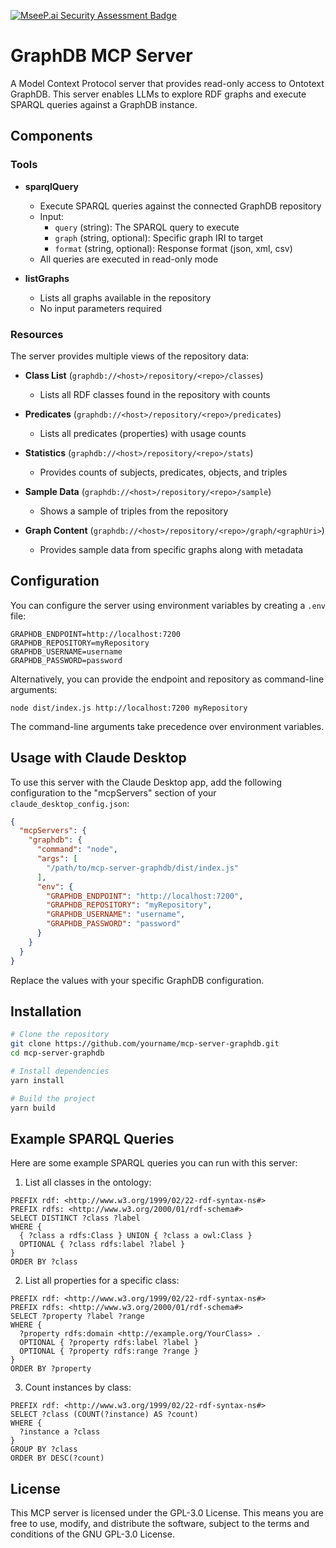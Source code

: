 [![MseeP.ai Security Assessment Badge](https://mseep.net/pr/keonchennl-mcp-graphdb-badge.png)](https://mseep.ai/app/keonchennl-mcp-graphdb)

# GraphDB MCP Server

A Model Context Protocol server that provides read-only access to Ontotext GraphDB. This server enables LLMs to explore RDF graphs and execute SPARQL queries against a GraphDB instance.

## Components

### Tools

- **sparqlQuery**
  - Execute SPARQL queries against the connected GraphDB repository
  - Input:
    - `query` (string): The SPARQL query to execute
    - `graph` (string, optional): Specific graph IRI to target
    - `format` (string, optional): Response format (json, xml, csv)
  - All queries are executed in read-only mode

- **listGraphs**
  - Lists all graphs available in the repository
  - No input parameters required

### Resources

The server provides multiple views of the repository data:

- **Class List** (`graphdb://<host>/repository/<repo>/classes`)
  - Lists all RDF classes found in the repository with counts

- **Predicates** (`graphdb://<host>/repository/<repo>/predicates`)
  - Lists all predicates (properties) with usage counts

- **Statistics** (`graphdb://<host>/repository/<repo>/stats`)
  - Provides counts of subjects, predicates, objects, and triples

- **Sample Data** (`graphdb://<host>/repository/<repo>/sample`)
  - Shows a sample of triples from the repository

- **Graph Content** (`graphdb://<host>/repository/<repo>/graph/<graphUri>`)
  - Provides sample data from specific graphs along with metadata

## Configuration

You can configure the server using environment variables by creating a `.env` file:

```
GRAPHDB_ENDPOINT=http://localhost:7200
GRAPHDB_REPOSITORY=myRepository
GRAPHDB_USERNAME=username
GRAPHDB_PASSWORD=password
```

Alternatively, you can provide the endpoint and repository as command-line arguments:

```
node dist/index.js http://localhost:7200 myRepository
```

The command-line arguments take precedence over environment variables.

## Usage with Claude Desktop

To use this server with the Claude Desktop app, add the following configuration to the "mcpServers" section of your `claude_desktop_config.json`:

```json
{
  "mcpServers": {
    "graphdb": {
      "command": "node",
      "args": [
        "/path/to/mcp-server-graphdb/dist/index.js"
      ],
      "env": {
        "GRAPHDB_ENDPOINT": "http://localhost:7200",
        "GRAPHDB_REPOSITORY": "myRepository",
        "GRAPHDB_USERNAME": "username",
        "GRAPHDB_PASSWORD": "password"
      }
    }
  }
}
```

Replace the values with your specific GraphDB configuration.

## Installation

```sh
# Clone the repository
git clone https://github.com/yourname/mcp-server-graphdb.git
cd mcp-server-graphdb

# Install dependencies
yarn install

# Build the project
yarn build
```

## Example SPARQL Queries

Here are some example SPARQL queries you can run with this server:

1. List all classes in the ontology:
```sparql
PREFIX rdf: <http://www.w3.org/1999/02/22-rdf-syntax-ns#>
PREFIX rdfs: <http://www.w3.org/2000/01/rdf-schema#>
SELECT DISTINCT ?class ?label
WHERE {
  { ?class a rdfs:Class } UNION { ?class a owl:Class }
  OPTIONAL { ?class rdfs:label ?label }
}
ORDER BY ?class
```

2. List all properties for a specific class:
```sparql
PREFIX rdf: <http://www.w3.org/1999/02/22-rdf-syntax-ns#>
PREFIX rdfs: <http://www.w3.org/2000/01/rdf-schema#>
SELECT ?property ?label ?range
WHERE {
  ?property rdfs:domain <http://example.org/YourClass> .
  OPTIONAL { ?property rdfs:label ?label }
  OPTIONAL { ?property rdfs:range ?range }
}
ORDER BY ?property
```

3. Count instances by class:
```sparql
PREFIX rdf: <http://www.w3.org/1999/02/22-rdf-syntax-ns#>
SELECT ?class (COUNT(?instance) AS ?count)
WHERE {
  ?instance a ?class
}
GROUP BY ?class
ORDER BY DESC(?count)
```

## License

This MCP server is licensed under the GPL-3.0 License. This means you are free to use, modify, and distribute the software, subject to the terms and conditions of the GNU GPL-3.0 License.
